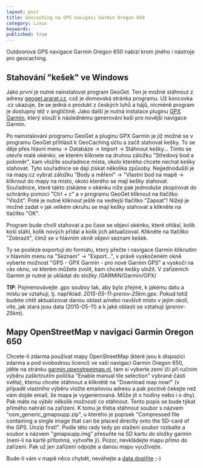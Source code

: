 ```yaml
---
layout: post
title: Geocaching na GPS navigaci Garmin Oregon 650
category: Linux
keywords:
published: true
---
```


Outdoorová GPS navigace Garmin Oregon 650 nabízí krom jiného i nástroje pro geocaching.

## Stahování "kešek" ve Windows

Jako první je nutné nainstalovat program GeoGet. Ten je možné stáhnout z adresy [geoget.ararat.cz](http://geoget.ararat.cz/doku.php), což je domovská stránka programu. Už koncovka .cz ukazuje, že se jedná o produkt z českých luhů a hájů, nicméně program je dostupný též v angličtině. Jako další je nutná instalace pluginu [GPX Garmin](http://geoget.ararat.cz/doku.php/user:skript:gpxgarmin), který slouží k následnému generování keší pro novější navigace Garmin.

Po nainstalování programu GeoGet a pluginu GPX Garmin je již možné se v programu GeoGet přihlásit k GeoCaching účtu a začít stahovat kešky. To se děje přes hlavní menu -> Databáze -> Import -> Stáhnout kešky... Tímto se otevře malé okénko, ve kterém kliknete na druhou záložku "Středový bod a poloměr", kam vložíte souřadnice místa, okolo kterého chcete nechat kešky stahovat. Tyto souřadnice se dají získat několika způsoby. Nejjednodušší je na mapy.cz vybrat záložku "Body a měření" -> "Vlastní bod na mapě -> kliknout do mapy na místo, okolo kterého se mají kešky stahovat. Souřadnice, které takto získáme v okénku níže pak jednoduše zkopírovat do schránky pomocí "Ctrl + c" a v programu GeoGet kliknout na tlačítko "Vložit". Poté je nutné kliknout ještě na vedlejší tlačítko "Zapsat"! Nížeji je možné zadat v jak velkém okruhu se mají kešky stahovat a klikněte na tlačítko "OK".

Program bude chvíli stahovat a po čase se objeví okénku, které ohlásí, kolik koší stáhl, kolik nových přidal a kolik jich aktualizoval. Klikněte na tlačítko "Zobrazit", čímž se v hlavním okně objeví seznam kešek.

Ty se posléze exportují do formátu, který přečte i navigace Garmin kliknutím v hlavním menu na "Seznam" -> "Export...", v právě vyskočeném okně vyberte možnost "GPS - GPX Garmin - pro nové Garmin GPS" a vyskočí na vás okno, ve kterém můžete zvolit, kam chcete kešky uložit. V zařízeních Garmin je nutné je ukládat do složky /GARMIN/Garmin/GPX/


**TIP**: Pojmenovávejte .gpx souboy tak, aby bylo zřejmé, k jakému datu a místu se vztahují, tj. například: *2015-05-11-prerov-25km.gpx*. Pokud totiž budete chtít aktualizovat danou oblast a/nebo navšívit místo v jejím okolí, víte, jak stará jsou data (2015-05-11) a k jaké oblasti se vztahují (*prerov-25km*).

## Mapy OpenStreetMap v navigaci Garmin Oregon 650

Chcete-li zdarma používat mapy OpenStreetMap (které jsou k dispozici zdarma a pod svobodnou licencí) ve vaší navigaci Garmin Oregon 650, jděte na stránku [garmin.openstreetmap.nl](http://garmin.openstreetmap.nl/), tam si vyberte zemi (či při ručním výběru zaškrtnutím políčka "Enable manual tile selection" vybrané části světa), kterou chcete stáhnout a kliknětě na "Download map now!" (v případě vlastního výběru vložte emailovou adresu a pak poctivě čekejte než vám dojde email, že mapa je vygenerovaná. Může jít o hodiny nebo i o dny). Pak máte na výběr několik možností co stáhnout. Tento popis se bude týkat přímého nahrátí na zařízení. K tomu je třeba stáhnout soubor s názvem "osm_generic_gmapsupp.zip", u kterého je popisek "Compressed file containing a single image that can be placed directly onto the SD-card of the GPS. Unzip first!". Podle této rady tedy po stažení soubor rozbalte a soubor s názvem "gmapsupp.img" přesuňte na SD kartu do složky garmin (není-li na kartě přítomná, vytvořte ji). Pozor, nevkládejte mapu přímo do zařízení. Pak už jen zařízení odpojte a danou mapu využívejte.

Bude-li vám v mapě něco chybět, neváhejte a [data doplňte](https://wiki.openstreetmap.org/wiki/Cs:Beginners%27_guide) ;-)
